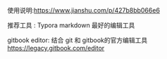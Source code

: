 使用说明:https://www.jianshu.com/p/427b8bb066e6

推荐工具 : Typora markdown 最好的编辑工具 

gitbook editor: 结合 git 和 gitbook的官方编辑工具
https://legacy.gitbook.com/editor

